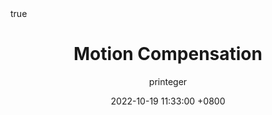 ---
title: Motion Compensation
author: printeger
date: 2022-10-19 11:33:00 +0800
categories: [SLAM]
tags: [SLAM, LiDAR]
math: true
mermaid: true
---